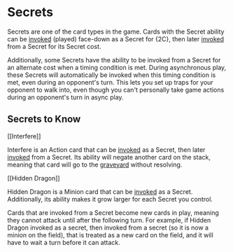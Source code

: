 # Secrets

Secrets are one of the card types in the game. Cards with the Secret ability can be [invoked](./glossary.md#invoke) (played) face-down as a Secret for {2C}, then later [invoked](./glossary.md#invoke) from a Secret for its Secret cost.

Additionally, some Secrets have the ability to be invoked from a Secret for an alternate cost when a timing condition is met. During asynchronous play, these Secrets will automatically be invoked when this timing condition is met, even during an opponent's turn. This lets you set up traps for your opponent to walk into, even though you can't personally take game actions during an opponent's turn in async play.

## Secrets to Know

[[Interfere]]

Interfere is an Action card that can be [invoked](./glossary.md#invoke) as a Secret, then later [invoked](./glossary.md#invoke) from a Secret. Its ability will negate another card on the stack, meaning that card will go to the [graveyard](./glossary.md#graveyard) without resolving.

[[Hidden Dragon]]

Hidden Dragon is a Minion card that can be [invoked](./glossary.md#invoke) as a Secret. Additionally, its ability makes it grow larger for each Secret you control.

Cards that are invoked from a Secret become new cards in play, meaning they cannot attack until after the following turn. For example, if Hidden Dragon invoked as a secret, then invoked from a secret (so it is now a minion on the field), that is treated as a new card on the field, and it will have to wait a turn before it can attack.
